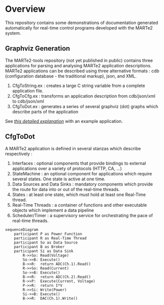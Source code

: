# Overview

This repository contains some demonstrations of documentation generated automatically for real-time 
control programs developed with the MARTe2 system.

## Graphviz Generation

The MARTe2-tools repository (not yet published in public) contains three applications for parsing and analysing MARTe2 application descriptions.
MARTe2 applications can be described using three alternative formats : cdb (configuration database - the traditional markup), json, and XML.

1. CfgToString.ex : creates a large C string variable from a complete application file.
2. CfgToCfg.ex : transforms an application description from cdb/json/xml to cdb/json/xml
3. CfgToDot.ex : generates a series of several graphviz (dot) graphs which describe parts of the application

See [*this detailed explanation*](doc/overview.md)  with an example application.

## CfgToDot

A MARTe2 application is defined in several stanzas which describe respectively :

1. Interfaces : optional components that provide bindings to external applications over a variety of protocols (HTTP, CA, ...)
2. StateMachine : an optional component for applications which require several states.  One state is active at one time.
3. Data Sources and Data Sinks : mandatory components which provide the route for data into or out of the real-time threads.
4. States : at least one state, which must hold at least one Real-Time thread.
5. Real-Time Threads : a container of functions and other executable objects which implement a data pipeline
6. Scheduler/Timer : a supervisory service for orchestrating the pace of real-time threads.

```mermaid
sequenceDiagram
	participant P as Power Function
	participant R as Real-Time Thread
	participant So as Data Source
	participant B as Broker
	participant Si as Data Sink
		R->>So: Read(Voltage)
		So->>B: Execute()
		B->>R:  return ADC(Ch.1).Read()
		R->>So: Read(Current)
		So->>B: Execute()
		B->>R:  return ADC(Ch.2).Read()
	 	R->>P:  Execute(Current, Voltage)
		P->>R:  return I*V	
		R->>Si: Write(Power)
		Si->>B: Execute()
		B->>R:  DAC(Ch.1).Write()
```

<!-- last updated : @f8:~/Projects/MARTe2-sigtools/MARTe2-doctools -->

